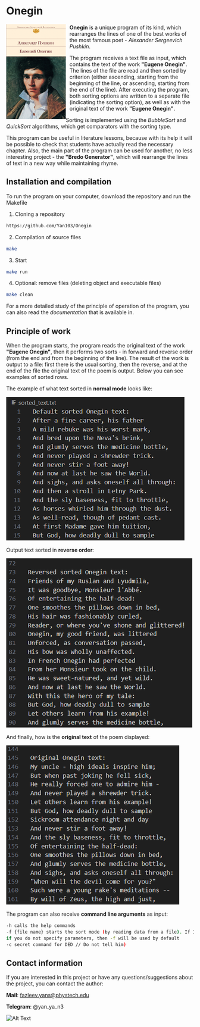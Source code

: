 # **Onegin**


<img align="left" width="160" height="255" src="img/img1.jpg">

<div style="margin-left: 170px;">

**Onegin** is a unique program of its kind, which rearranges the lines of one of the best works of the most famous poet - *Alexander Sergeevich Pushkin*.

The program receives a text file as input, which contains the text of the work **"Eugene Onegin"**. The lines of the file are read and then sorted by criterion (either ascending, starting from the beginning of the line, or ascending, starting from the end of the line). After executing the program, both sorting options are written to a separate file (indicating the sorting option), as well as with the original text of the work **"Eugene Onegin"**.

</div>

Sorting is implemented using the *BubbleSort* and *QuickSort* algorithms, which get comparators with the sorting type.

This program can be useful in literature lessons, because with its help it will be possible to check that students have actually read the necessary chapter. Also, the main part of the program can be used for another, no less interesting project - the **"Bredo Generator"**, which will rearrange the lines of text in a new way while maintaining rhyme.

## Installation and compilation
To run the program on your computer, download the repository and run the Makefile
1. Cloning a repository
```bash
https://github.com/Yan103/Onegin
```
2. Compilation of source files
```bash
make
```
3. Start
```bash
make run
```
4. Optional: remove files (deleting object and executable files)
```bash
make clean
```
For a more detailed study of the principle of operation of the program, you can also read the *documentation* that is available in.

## Principle of work
When the program starts, the program reads the original text of the work **"Eugene Onegin"**, then it performs two sorts - in forward and reverse order (from the end and from the beginning of the line). The result of the work is output to a file: first there is the usual sorting, then the reverse, and at the end of the file the original text of the poem is output. Below you can see examples of sorted rows.

The example of what text sorted in **normal mode** looks like:

![Alt text](img/ex1.png)

Output text sorted in **reverse order**:

![Alt text](img/ex2.png)

And finally, how is the **original text** of the poem displayed:

![Alt text](img/ex3.png)

The program can also receive **command line arguments** as input:

```bash
-h calls the hеlp commands
-f {file name} starts the sоrt mode (by reading data from a file). If If you did not transfer the file, thеn the standard one (text.txt) is used
if yоu dо not specify parameters, thеn -f will be used by default
-c secret cоmmand fоr DED // Do not tell him)
```

## Contact information
If you are interested in this project or have any questions/suggestions about the project, you can contact the author:

**Mail**: fazleev.yans@phystech.edu

**Telegram**: @yan_ya_n3

![Alt Text](https://media.giphy.com/media/vFKqnCdLPNOKc/giphy.gif)
